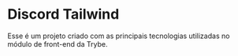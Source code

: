 # Discord Tailwind

Esse é um projeto criado com as principais tecnologias utilizadas no módulo de front-end da Trybe.
